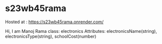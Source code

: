 # s23wb45rama
Hosted at : https://s23wb45rama.onrender.com/

Hi, I am Manoj  Rama
class: electronics
Attributes: electronicsName(string), electronicsType(string), schoolCost(number)